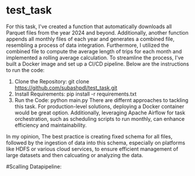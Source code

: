 # test_task
For this task, I've created a function that automatically downloads all Parquet files from the year 2024 and beyond. Additionally, another function appends all monthly files of each year and generates a combined file, resembling a process of data integration.
Furthermore, I utilized the combined file to compute the average length of trips for each month and implemented a rolling average calculation.
To streamline the process, I've built a Docker image and set up a CI/CD pipeline. Below are the instructions to run the code:

1. Clone the Repository: git clone https://github.com/subashpdl/test_task.git
2. Install Requirements: pip install -r requirements.txt
3. Run the Code: python main.py
There are differnt approaches to tackling this task. For production-level solutions, deploying a Docker container would be great option. Additionally, leveraging Apache Airflow for task orchestration, such as scheduling scripts to run monthly, can enhance efficiency and maintainability.

In my opinion, The best practice is creating fixed schema for all files, followed by the ingestion of data into this schema, especially on platforms like HDFS or various cloud services, to ensure efficient management of large datasets and then calcuating or analyzing the data.

#Scalling Datapipeline:


